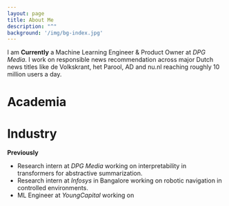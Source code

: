 ```yaml
---
layout: page
title: About Me
description: "^"
background: '/img/bg-index.jpg'
---
```


I am **Currently** a Machine Learning Engineer & Product Owner at *DPG Media*. I work on responsible news recommendation across major Dutch news titles like de Volkskrant, het Parool, AD and nu.nl reaching roughly 10 million users a day.

# Academia

# Industry

**Previously**
- Research intern at *DPG Media* working on interpretability in transformers for abstractive summarization.  
- Research intern at *Infosys* in Bangalore working on robotic navigation in controlled environments.  
- ML Engineer at *YoungCapital* working on
